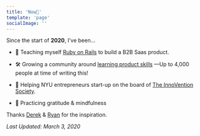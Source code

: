 ```yaml
---
title: 'Now📍'
template: 'page'
socialImage: ''
---
```


Since the start of **2020**, I've been...

- 💎 Teaching myself [Ruby on Rails](https://rubyonrails.org/) to build a B2B Saas product.

- 🛠️ Growing a community around [learning product skills](https://theproductperson.com) —Up to 4,000 people at time of writing this!

- 🚀 Helping NYU entrepreneurs start-up on the board of [The InnoVention Society](https://ivs.nyc).

- 🧘 Practicing gratitude & mindfulness

<!-- Currently, challenging myself to make \$500 by Spring Break (March 13) so I can go to Miami with friends 🌴

If you [have a generous heart](https://www.patreon.com/antdke), it will be much appreciated 🤗  -->

Thanks [Derek](https://nownownow.com/about) & [Ryan](https://www.ryanckulp.com/now/) for the inspiration.

_Last Updated: March 3, 2020_
